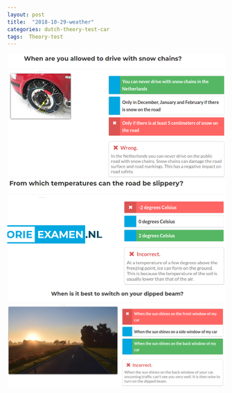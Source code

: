 ```yaml
---
layout: post
title:  "2018-10-29-weather"
categories: dutch-theory-test-car
tags:  Theory-test 
---
```


![](/images/2018-10-29-07-12-55.png)
![](/images/2018-10-29-07-21-27.png)
![](/images/2018-10-29-07-23-03.png)
